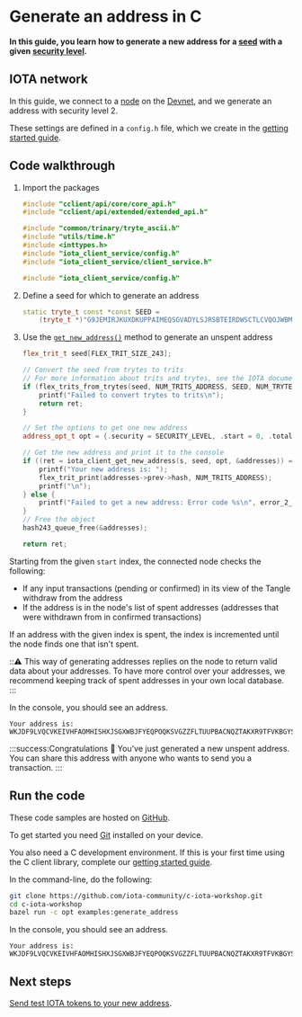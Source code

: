 # Generate an address in C

**In this guide, you learn how to generate a new address for a [seed](root://getting-started/0.1/clients/seeds.md) with a given [security level](root://getting-started/0.1/clients/security-levels.md).**

## IOTA network

In this guide, we connect to a [node](root://getting-started/0.1/network/nodes.md) on the [Devnet](root://getting-started/0.1/network/iota-networks.md#devnet), and we generate an address with security level 2.

These settings are defined in a `config.h` file, which we create in the [getting started guide](../../getting-started/c-quickstart.md).

## Code walkthrough

1. Import the packages

    ```cpp
    #include "cclient/api/core/core_api.h"
    #include "cclient/api/extended/extended_api.h"

    #include "common/trinary/tryte_ascii.h"
    #include "utils/time.h"
    #include <inttypes.h>
    #include "iota_client_service/config.h"
    #include "iota_client_service/client_service.h"

    #include "iota_client_service/config.h"
    ```

2. Define a seed for which to generate an address

    ```cpp
    static tryte_t const *const SEED =
        (tryte_t *)"G9JEMIRJKUXDKUPPAIMEQSGVADYLSJRSBTEIRDWSCTLCVQOJWBM9XESTWTSONOTDDQUXMYCNVAKZWPPYW";
    ```

3. Use the [`get_new_address()`](https://github.com/iotaledger/entangled/blob/develop/cclient/api/extended/get_new_address.h) method to generate an unspent address

    ```cpp
    flex_trit_t seed[FLEX_TRIT_SIZE_243];

    // Convert the seed from trytes to trits
    // For more information about trits and trytes, see the IOTA documentation portal: https://docs.iota.org/docs/getting-started/0.1/introduction/ternary
    if (flex_trits_from_trytes(seed, NUM_TRITS_ADDRESS, SEED, NUM_TRYTES_ADDRESS, NUM_TRYTES_ADDRESS) == 0) {
        printf("Failed to convert trytes to trits\n");
        return ret;
    }

    // Set the options to get one new address
    address_opt_t opt = {.security = SECURITY_LEVEL, .start = 0, .total = 0};

    // Get the new address and print it to the console
    if ((ret = iota_client_get_new_address(s, seed, opt, &addresses)) == RC_OK) {
        printf("Your new address is: ");
        flex_trit_print(addresses->prev->hash, NUM_TRITS_ADDRESS);
        printf("\n");
    } else {
        printf("Failed to get a new address: Error code %s\n", error_2_string(ret));
    }
    // Free the object
    hash243_queue_free(&addresses);

    return ret;
    ```

Starting from the given `start` index, the connected node checks the following:

- If any input transactions (pending or confirmed) in its view of the Tangle withdraw from the address
- If the address is in the node's list of spent addresses (addresses that were withdrawn from in confirmed transactions)

If an address with the given index is spent, the index is incremented until the node finds one that isn't spent.

:::warning:
This way of generating addresses replies on the node to return valid data about your addresses. To have more control over your addresses, we recommend keeping track of spent addresses in your own local database.
:::

In the console, you should see an address.

```
Your address is: WKJDF9LVQCVKEIVHFAOMHISHXJSGXWBJFYEQPOQKSVGZZFLTUUPBACNQZTAKXR9TFVKBGYSNSPHRNKKHA
```

:::success:Congratulations :tada:
You've just generated a new unspent address. You can share this address with anyone who wants to send you a transaction.
:::

## Run the code

These code samples are hosted on [GitHub](https://github.com/JakeSCahill/c-iota-workshop).

To get started you need [Git](https://git-scm.com/book/en/v2/Getting-Started-Installing-Git) installed on your device.

You also need a C development environment. If this is your first time using the C client library, complete our [getting started guide](../../getting-started/c-quickstart.md).

In the command-line, do the following:

```bash
git clone https://github.com/iota-community/c-iota-workshop.git
cd c-iota-workshop
bazel run -c opt examples:generate_address
```

In the console, you should see an address.

```
Your address is: WKJDF9LVQCVKEIVHFAOMHISHXJSGXWBJFYEQPOQKSVGZZFLTUUPBACNQZTAKXR9TFVKBGYSNSPHRNKKHA
```

## Next steps

[Send test IOTA tokens to your new address](../c/transfer-iota-tokens.md).
